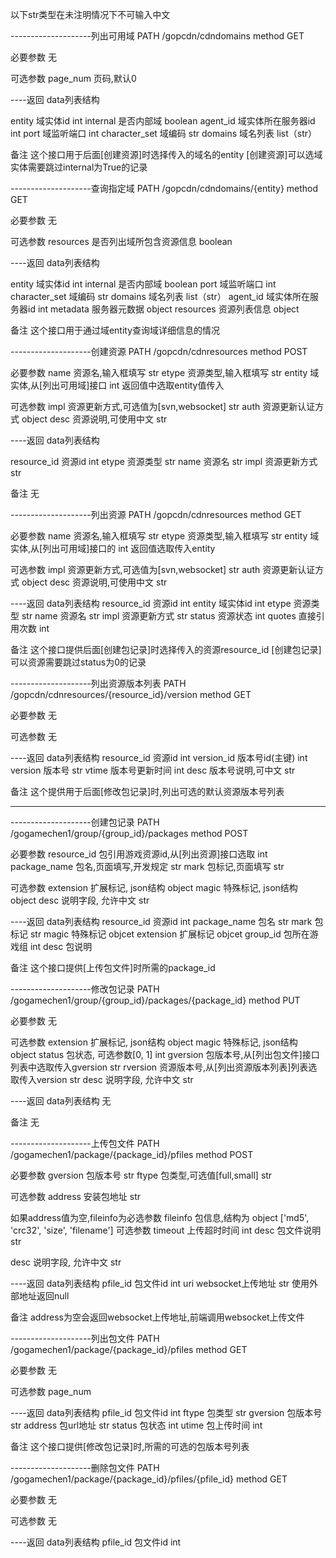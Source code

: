 以下str类型在未注明情况下不可输入中文


--------------------列出可用域
PATH      /gopcdn/cdndomains
method    GET

必要参数
无

可选参数
page_num	    页码,默认0


----返回
data列表结构

entity          域实体id                     int
internal        是否内部域                   boolean
agent_id        域实体所在服务器id           int
port            域监听端口                   int
character_set   域编码                       str
domains         域名列表                     list（str）

备注
这个接口用于后面[创建资源]时选择传入的域名的entity
[创建资源]可以选域实体需要跳过internal为True的记录



--------------------查询指定域
PATH      /gopcdn/cdndomains/{entity}
method    GET

必要参数
无

可选参数
resources	    是否列出域所包含资源信息			boolean


----返回
data列表结构

entity          域实体id                     int
internal        是否内部域                   boolean
port            域监听端口                   int
character_set   域编码                       str
domains         域名列表                     list（str）
agent_id        域实体所在服务器id           int
metadata        服务器元数据                 object
resources       资源列表信息                 object


备注
这个接口用于通过域entity查询域详细信息的情况




--------------------创建资源
PATH      /gopcdn/cdnresources
method    POST

必要参数
name			资源名,输入框填写                    str
etype			资源类型,输入框填写				    str
entity          域实体,从[列出可用域]接口            int
                返回值中选取entity值传入

可选参数
impl            资源更新方式,可选值为[svn,websocket]  str
auth            资源更新认证方式                      object
desc            资源说明,可使用中文                   str


----返回
data列表结构

resource_id          资源id              int
etype                资源类型            str
name                 资源名              str
impl                 资源更新方式        str


备注
无




--------------------列出资源
PATH      /gopcdn/cdnresources
method    GET

必要参数
name			资源名,输入框填写                    str
etype			资源类型,输入框填写				    str
entity          域实体,从[列出可用域]接口的          int
                返回值选取传入entity


可选参数
impl            资源更新方式,可选值为[svn,websocket]  str
auth            资源更新认证方式                      object
desc            资源说明,可使用中文                   str


----返回
data列表结构
resource_id          资源id              int
entity               域实体id            int
etype                资源类型            str
name                 资源名              str
impl                 资源更新方式        str
status               资源状态            int
quotes               直接引用次数        int


备注
这个接口提供后面[创建包记录]时选择传入的资源resource_id
[创建包记录]可以资源需要跳过status为0的记录





--------------------列出资源版本列表
PATH      /gopcdn/cdnresources/{resource_id}/version
method    GET

必要参数
无


可选参数
无


----返回
data列表结构
resource_id          资源id               int
version_id           版本号id(主键)       int
version              版本号               str
vtime                版本号更新时间       int
desc                 版本号说明,可中文    str



备注
这个提供用于后面[修改包记录]时,列出可选的默认资源版本号列表






--------------------------------------------------------------------------------





--------------------创建包记录
PATH      /gogamechen1/group/{group_id}/packages
method    POST

必要参数
resource_id    包引用游戏资源id,从[列出资源]接口选取          int
package_name   包名,页面填写,开发规定                        str
mark	       包标记,页面填写                               str

可选参数
extension      扩展标记, json结构                            object
magic          特殊标记, json结构                            object
desc           说明字段, 允许中文                            str


----返回
data列表结构
resource_id                资源id              int
package_name               包名                str
mark                       包标记              str
magic                      特殊标记            objcet
extension                  扩展标记            objcet
group_id                   包所在游戏组        int
desc                       包说明


备注
这个接口提供[上传包文件]时所需的package_id



--------------------修改包记录
PATH      /gogamechen1/group/{group_id}/packages/{package_id}
method    PUT

必要参数
无

可选参数
extension      扩展标记, json结构                                 object
magic          特殊标记, json结构                                 object
status         包状态, 可选参数[0, 1]                             int
gversion       包版本号,从[列出包文件]接口列表中选取传入gversion   str
rversion       资源版本号,从[列出资源版本列表]列表选取传入version  str
desc           说明字段, 允许中文                                 str


----返回
data列表结构
无


备注
无




--------------------上传包文件
PATH      /gogamechen1/package/{package_id}/pfiles
method    POST

必要参数
gversion      包版本号                                  str
ftype         包类型,可选值[full,small]                 str


可选参数
address       安装包地址                               str

如果address值为空,fileinfo为必选参数
fileinfo      包信息,结构为                            object
              ['md5', 'crc32', 'size', 'filename']
可选参数
timeout       上传超时时间                             int
desc          包文件说明                               str


desc           说明字段, 允许中文                            str


----返回
data列表结构
pfile_id                包文件id                       int
uri                     websocket上传地址              str
                        使用外部地址返回null

备注
address为空会返回websocket上传地址,前端调用websocket上传文件




--------------------列出包文件
PATH      /gogamechen1/package/{package_id}/pfiles
method    GET


必要参数
无

可选参数
page_num



----返回
data列表结构
pfile_id                包文件id              int
ftype                   包类型                str
gversion                包版本号              str
address                 包url地址             str
status                  包状态                int
utime                   包上传时间            int



备注
这个接口提供[修改包记录]时,所需的可选的包版本号列表



--------------------删除包文件
PATH      /gogamechen1/package/{package_id}/pfiles/{pfile_id}
method    GET


必要参数
无

可选参数
无



----返回
data列表结构
pfile_id                包文件id              int